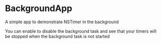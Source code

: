 # BackgroundApp
A simple app to demonstrate NSTimer in the background

You can enable to disable the background task and see that your timers will be stopped when the background task is not started
